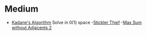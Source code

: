 # Medium
- [Kadane's Algorithm](https://www.geeksforgeeks.org/problems/kadanes-algorithm-1587115620/1?itm_source=geeksforgeeks&itm_medium=article&itm_campaign=practice_card) Solve in 0(1) space
-[Stickler Thief](https://www.geeksforgeeks.org/problems/stickler-theif-1587115621/1?itm_source=geeksforgeeks&itm_medium=article&itm_campaign=practice_card)
-[Max Sum without Adjacents 2](http://geeksforgeeks.org/problems/max-sum-without-adjacents-2/1?itm_source=geeksforgeeks&itm_medium=article&itm_campaign=practice_card)
